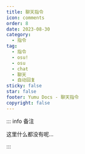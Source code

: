 ```yaml
---
title: 聊天指令
icon: comments
order: 8
date: 2023-08-30
category:
  - 指令
tag:
  - 指令
  - osu!
  - osu
  - chat
  - 聊天
  - 自动回复
sticky: false
star: false
footer: Yumu Docs - 聊天指令
copyright: false
---
```


::: info 备注

这里什么都没有呢...

:::
